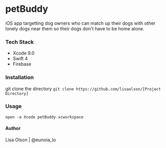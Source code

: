 # petBuddy
iOS app targetting dog owners who can match up their dogs with other lonely dogs near them so their dogs don't have to be home alone. 

### Tech Stack
- Xcode 9.0
- Swift 4
- Firebase

### Installation
git clone the directory
```git clone https://github.com/lisaolson/[Project Directory]```

### Usage
```open -a Xcode petBuddy.xcworkspace```

#### Author
Lisa Olson | @eunoia_lo
